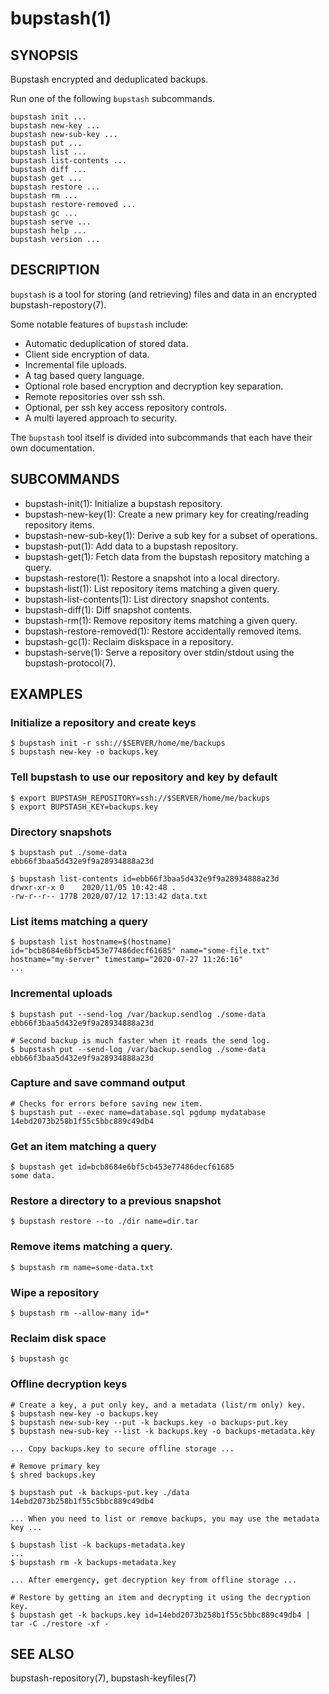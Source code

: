 bupstash(1) 
===========

## SYNOPSIS

Bupstash encrypted and deduplicated backups.

Run one of the following `bupstash` subcommands.

`bupstash init ...`<br>
`bupstash new-key ...`<br>
`bupstash new-sub-key ...`<br>
`bupstash put ...`<br>
`bupstash list ...`<br>
`bupstash list-contents ...`<br>
`bupstash diff ...`<br>
`bupstash get ...`<br>
`bupstash restore ...`<br>
`bupstash rm ...`<br>
`bupstash restore-removed ...`<br>
`bupstash gc ...`<br>
`bupstash serve ...`<br>
`bupstash help ...`<br>
`bupstash version ...`<br>

## DESCRIPTION

```bupstash``` is a tool for storing (and retrieving)
files and data in an encrypted bupstash-repostory(7).

Some notable features of ```bupstash``` include:

* Automatic deduplication of stored data.
* Client side encryption of data.
* Incremental file uploads.
* A tag based query language.
* Optional role based encryption and decryption key separation.
* Remote repositories over ssh ssh.
* Optional, per ssh key access repository controls.
* A multi layered approach to security.

The ```bupstash``` tool itself is divided into subcommands
that each have their own documentation.

## SUBCOMMANDS

* bupstash-init(1):
  Initialize a bupstash repository.
* bupstash-new-key(1):
  Create a new primary key for creating/reading repository items.
* bupstash-new-sub-key(1):
  Derive a sub key for a subset of operations.
* bupstash-put(1):
  Add data to a bupstash repository.
* bupstash-get(1):
  Fetch data from the bupstash repository matching a query.
* bupstash-restore(1):
  Restore a snapshot into a local directory.
* bupstash-list(1):
  List repository items matching a given query.
* bupstash-list-contents(1):
  List directory snapshot contents.
* bupstash-diff(1):
  Diff snapshot contents.
* bupstash-rm(1):
  Remove repository items matching a given query.
* bupstash-restore-removed(1):
  Restore accidentally removed items.
* bupstash-gc(1):
  Reclaim diskspace in a repository.
* bupstash-serve(1):
  Serve a repository over stdin/stdout using the bupstash-protocol(7).

## EXAMPLES


### Initialize a repository and create keys
```
$ bupstash init -r ssh://$SERVER/home/me/backups
$ bupstash new-key -o backups.key
```

### Tell bupstash to use our repository and key by default

```
$ export BUPSTASH_REPOSITORY=ssh://$SERVER/home/me/backups
$ export BUPSTASH_KEY=backups.key
```

### Directory snapshots

```
$ bupstash put ./some-data
ebb66f3baa5d432e9f9a28934888a23d

$ bupstash list-contents id=ebb66f3baa5d432e9f9a28934888a23d
drwxr-xr-x 0    2020/11/05 10:42:48 .
-rw-r--r-- 177B 2020/07/12 17:13:42 data.txt
```

### List items matching a query

```
$ bupstash list hostname=$(hostname)
id="bcb8684e6bf5cb453e77486decf61685" name="some-file.txt" hostname="my-server" timestamp="2020-07-27 11:26:16"
...
```

### Incremental uploads

```
$ bupstash put --send-log /var/backup.sendlog ./some-data
ebb66f3baa5d432e9f9a28934888a23d

# Second backup is much faster when it reads the send log.
$ bupstash put --send-log /var/backup.sendlog ./some-data
ebb66f3baa5d432e9f9a28934888a23d
```

### Capture and save command output

```
# Checks for errors before saving new item.
$ bupstash put --exec name=database.sql pgdump mydatabase
14ebd2073b258b1f55c5bbc889c49db4
```

### Get an item matching a query
```
$ bupstash get id=bcb8684e6bf5cb453e77486decf61685
some data.
```

### Restore a directory to a previous snapshot

```
$ bupstash restore --to ./dir name=dir.tar
```

### Remove items matching a query.
```
$ bupstash rm name=some-data.txt
```

### Wipe a repository

```
$ bupstash rm --allow-many id=*
```

### Reclaim disk space
```
$ bupstash gc
```

### Offline decryption keys
```
# Create a key, a put only key, and a metadata (list/rm only) key.
$ bupstash new-key -o backups.key
$ bupstash new-sub-key --put -k backups.key -o backups-put.key
$ bupstash new-sub-key --list -k backups.key -o backups-metadata.key

... Copy backups.key to secure offline storage ...

# Remove primary key
$ shred backups.key

$ bupstash put -k backups-put.key ./data
14ebd2073b258b1f55c5bbc889c49db4

... When you need to list or remove backups, you may use the metadata key ...

$ bupstash list -k backups-metadata.key
...
$ bupstash rm -k backups-metadata.key 

... After emergency, get decryption key from offline storage ...

# Restore by getting an item and decrypting it using the decryption key.
$ bupstash get -k backups.key id=14ebd2073b258b1f55c5bbc889c49db4 | tar -C ./restore -xf - 
```

## SEE ALSO

bupstash-repository(7), bupstash-keyfiles(7)